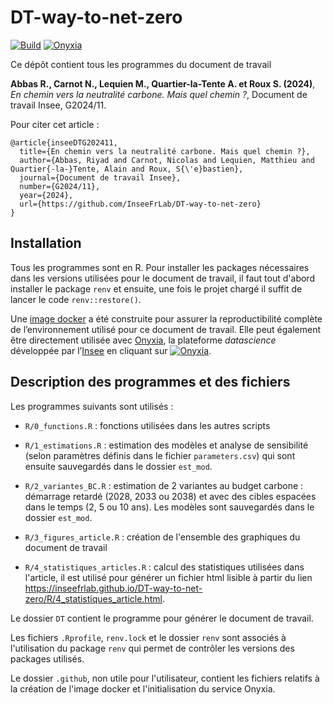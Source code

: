 # DT-way-to-net-zero

[![Build](https://github.com/inseefrlab/dt-way-to-net-zero/workflows/Dockerize/badge.svg)](https://hub.docker.com/repository/docker/inseefrlab/dt-way-to-net-zero)
[![Onyxia](https://img.shields.io/badge/Launch-Datalab-orange?logo=R)](https://datalab.sspcloud.fr/launcher/ide/rstudio?autoLaunch=false&service.image.custom.enabled=true&service.image.pullPolicy=%C2%ABAlways%C2%BB&service.image.custom.version=%C2%ABinseefrlab%2Fdt-way-to-net-zero%3Alatest%C2%BB&init.personalInit=%C2%ABhttps%3A%2F%2Fraw.githubusercontent.com%2Finseefrlab%2Fdt-way-to-net-zero%2Fmaster%2F.github%2Fsetup_onyxia.sh%C2%BB)

Ce dépôt contient tous les programmes du document de travail

**Abbas R., Carnot N., Lequien M., Quartier-la-Tente A. et Roux S. (2024)**, *En chemin vers la neutralité carbone. Mais quel chemin ?*,
Document de travail Insee, G2024/11.

Pour citer cet article :

    @article{inseeDTG202411,
      title={En chemin vers la neutralité carbone. Mais quel chemin ?},
      author={Abbas, Riyad and Carnot, Nicolas and Lequien, Matthieu and Quartier{-la-}Tente, Alain and Roux, S{\'e}bastien},
      journal={Document de travail Insee},
      number={G2024/11},
      year={2024},
      url={https://github.com/InseeFrLab/DT-way-to-net-zero}
    }
    
## Installation

Tous les programmes sont en R.
Pour installer les packages nécessaires dans les versions utilisées pour le document de travail, il faut tout d'abord installer le package `renv` et ensuite, une fois le projet chargé il suffit de
lancer le code `renv::restore()`.

Une [image docker](https://hub.docker.com/repository/docker/inseefrlab/dt-way-to-net-zero) a été construite pour assurer la reproductibilité complète de l’environnement utilisé pour ce document de travail. 
Elle peut également être directement utilisée avec [Onyxia](https://github.com/InseeFrLab/onyxia-web), la plateforme
*datascience* développée par l’[Insee](https://www.insee.fr/fr/accueil) en cliquant sur
[![Onyxia](https://img.shields.io/badge/Launch-Datalab-orange?logo=R)](https://datalab.sspcloud.fr/launcher/ide/rstudio?autoLaunch=false&service.image.custom.enabled=true&service.image.pullPolicy=%C2%ABAlways%C2%BB&service.image.custom.version=%C2%ABinseefrlab%2Fdt-way-to-net-zero%3Alatest%C2%BB&init.personalInit=%C2%ABhttps%3A%2F%2Fraw.githubusercontent.com%2Finseefrlab%2Fdt-way-to-net-zero%2Fmaster%2F.github%2Fsetup_onyxia.sh%C2%BB).

    
## Description des programmes et des fichiers

Les programmes suivants sont utilisés :

- `R/0_functions.R` : fonctions utilisées dans les autres scripts

- `R/1_estimations.R` : estimation des modèles et analyse de sensibilité (selon paramètres définis dans le fichier `parameters.csv`) qui sont ensuite sauvegardés dans le dossier `est_mod`.

- `R/2_variantes_BC.R` : estimation de 2 variantes au budget carbone : démarrage retardé (2028, 2033 ou 2038) et avec des cibles espacées dans le temps (2, 5 ou 10 ans).
Les modèles sont sauvegardés dans le dossier `est_mod`.

- `R/3_figures_article.R` : création de l'ensemble des graphiques du document de travail

- `R/4_statistiques_articles.R` : calcul des statistiques utilisées dans l'article, il est utilisé pour générer un fichier html lisible à partir du lien <https://inseefrlab.github.io/DT-way-to-net-zero/R/4_statistiques_article.html>.


Le dossier `DT` contient le programme pour générer le document de travail.

Les fichiers `.Rprofile`, `renv.lock` et le dossier `renv` sont associés à l'utilisation du package `renv` qui permet de contrôler les versions des packages utilisés.

Le dossier `.github`, non utile pour l'utilisateur, contient les fichiers relatifs à la création de l'image docker et l'initialisation du service Onyxia.